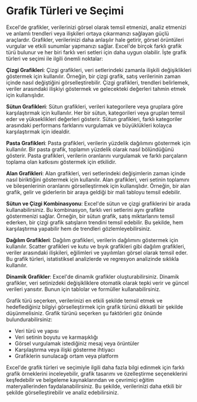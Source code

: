 # Grafik Türleri ve Seçimi

Excel'de grafikler, verilerinizi görsel olarak temsil etmenizi, analiz etmenizi ve anlamlı trendleri veya ilişkileri ortaya çıkarmanızı sağlayan güçlü araçlardır. Grafikler, verilerinizi daha anlaşılır hale getirir, görsel örüntüleri vurgular ve etkili sunumlar yapmanızı sağlar. Excel'de birçok farklı grafik türü bulunur ve her biri farklı veri setleri için daha uygun olabilir. İşte grafik türleri ve seçimi ile ilgili önemli noktalar:

**Çizgi Grafikleri**: Çizgi grafikleri, veri setlerindeki zamanla ilişkili değişiklikleri göstermek için kullanılır. Örneğin, bir çizgi grafik, satış verilerinin zaman içinde nasıl değiştiğini görselleştirebilir. Çizgi grafikleri, trendleri belirlemek, veriler arasındaki ilişkiyi göstermek ve gelecekteki değerleri tahmin etmek için kullanışlıdır.

**Sütun Grafikleri**: Sütun grafikleri, verileri kategorilere veya gruplara göre karşılaştırmak için kullanılır. Her bir sütun, kategorileri veya grupları temsil eder ve yükseklikleri değerleri gösterir. Sütun grafikleri, farklı kategoriler arasındaki performans farklarını vurgulamak ve büyüklükleri kolayca karşılaştırmak için idealdir.

**Pasta Grafikleri**: Pasta grafikleri, verilerin yüzdelik dağılımını göstermek için kullanılır. Bir pasta grafik, toplamın yüzdelik olarak nasıl bölündüğünü gösterir. Pasta grafikleri, verilerin oranlarını vurgulamak ve farklı parçaların toplama olan katkısını göstermek için etkilidir.

**Alan Grafikleri**: Alan grafikleri, veri setlerindeki değişimlerin zaman içinde nasıl biriktiğini göstermek için kullanılır. Alan grafikleri, veri setinin toplamını ve bileşenlerinin oranlarını görselleştirmek için kullanışlıdır. Örneğin, bir alan grafik, gelir ve giderlerin bir araya geldiği bir mali tabloyu temsil edebilir.

**Sütun ve Çizgi Kombinasyonu**: Excel'de sütun ve çizgi grafiklerini bir arada kullanabilirsiniz. Bu kombinasyon, farklı veri setlerini aynı grafikte göstermenizi sağlar. Örneğin, bir sütun grafik, satış miktarlarını temsil ederken, bir çizgi grafik satışların trendini temsil edebilir. Bu şekilde, hem karşılaştırma yapabilir hem de trendleri gözlemleyebilirsiniz.

**Dağılım Grafikleri**: Dağılım grafikleri, verilerin dağılımını göstermek için kullanılır. Scatter grafikleri ve kutu ve bıyık grafikleri gibi dağılım grafikleri, veriler arasındaki ilişkileri, eğilimleri ve yayılımları görsel olarak temsil eder. Bu grafik türleri, istatistiksel analizlerde ve regresyon analizinde sıklıkla kullanılır.

**Dinamik Grafikler**: Excel'de dinamik grafikler oluşturabilirsiniz. Dinamik grafikler, veri setinizdeki değişikliklere otomatik olarak tepki verir ve güncel verileri yansıtır. Bunun için tablolar ve formüller kullanabilirsiniz.

Grafik türü seçerken, verilerinizi en etkili şekilde temsil etmek ve hedeflediğiniz bilgiyi görselleştirmek için grafik türünü dikkatli bir şekilde düşünmelisiniz. Grafik türünü seçerken şu faktörleri göz önünde bulundurabilirsiniz:

- Veri türü ve yapısı
- Veri setinin boyutu ve karmaşıklığı
- Görsel vurgulamak istediğiniz mesaj veya örüntüler
- Karşılaştırma veya ilişki gösterme ihtiyacı
- Grafiklerin sunulacağı ortam veya platform

Excel'de grafik türleri ve seçimiyle ilgili daha fazla bilgi edinmek için farklı grafik örneklerini inceleyebilir, grafik tasarımı ve özelleştirme seçeneklerini keşfedebilir ve belgeleme kaynaklarından ve çevrimiçi eğitim materyallerinden faydalanabilirsiniz. Bu şekilde, verilerinizi daha etkili bir şekilde görselleştirebilir ve analiz edebilirsiniz.